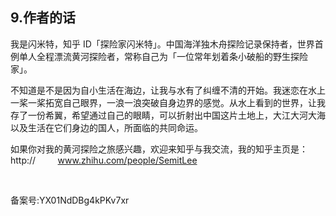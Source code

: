 ## 9.作者的话
我是闪米特，知乎 ID「探险家闪米特」。中国海洋独木舟探险记录保持者，世界首例单人全程漂流黄河探险者，常称自己为「一位常年划着条小破船的野生探险家」。 


不知道是不是因为自小生活在海边，让我与水有了纠缠不清的开始。我迷恋在水上一桨一桨拓宽自己眼界，一浪一浪突破自身边界的感觉。从水上看到的世界，让我存了一份希翼，希望通过自己的眼睛，可以折射出中国这片土地上，大江大河大海以及生活在它们身边的国人，所面临的共同命运。 


如果你对我的黄河探险之旅感兴趣，欢迎来知乎与我交流，我的知乎主页是：http://         www.zhihu.com/people/SemitLee    

 


备案号:YX01NdDBg4kPKv7xr

